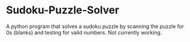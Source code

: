 # Sudoku-Puzzle-Solver
A python program that solves a sudoku puzzle by scanning the puzzle for 0s (blanks) and testing for valid numbers.
Not currently working.
